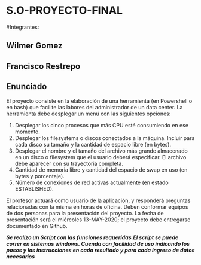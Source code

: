 # S.O-PROYECTO-FINAL 
#Integrantes:
## Wilmer Gomez
## Francisco Restrepo
## Enunciado
El proyecto consiste en la elaboración de una herramienta (en Powershell o en bash) que facilite las
labores del administrador de un data center.
La herramienta debe desplegar un menú con las siguientes opciones:
1. Desplegar los cinco procesos que más CPU esté consumiendo en ese momento.
2. Desplegar los filesystems o discos conectados a la máquina. Incluir para cada disco su
tamaño y la cantidad de espacio libre (en bytes).
3. Desplegar el nombre y el tamaño del archivo más grande almacenado en un disco o
filesystem que el usuario deberá especificar. El archivo debe aparecer con su trayectoria
completa.
4. Cantidad de memoria libre y cantidad del espacio de swap en uso (en bytes y porcentaje).
5. Número de conexiones de red activas actualmente (en estado ESTABLISHED).

El profesor actuará como usuario de la aplicación, y responderá preguntas relacionadas con la
misma en horas de oficina.
Deben conformar equipos de dos personas para la presentación del proyecto. La fecha de
presentación será el miércoles 13-MAY-2020; el proyecto debe entregarse documentado en Github.

*__Se realizo un Script con las funciones requeridas.El script se puede correr en sistemas windows.
Cuenda con facilidad de uso indicando los pasos y las instrucciones en cada resultado y para cada ingreso de datos necesarios__*
